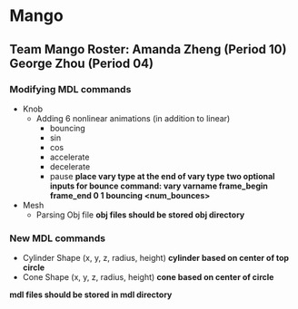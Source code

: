 # Mango
## Team Mango Roster: Amanda Zheng (Period 10) George Zhou (Period 04)

### Modifying MDL commands
- Knob
    - Adding 6 nonlinear animations (in addition to linear)
        - bouncing
        - sin
        - cos
        - accelerate
        - decelerate
        - pause
        **place vary type at the end of vary type**
        **two optional inputs for bounce command: vary varname frame_begin frame_end 0 1 bouncing <num_bounces> <decay>**
- Mesh
    - Parsing Obj file
        **obj files should be stored obj directory**

### New MDL commands
- Cylinder Shape (x, y, z, radius, height)
    **cylinder based on center of top circle**
- Cone Shape (x, y, z, radius, height)
    **cone based on center of circle**

**mdl files should be stored in mdl directory**
